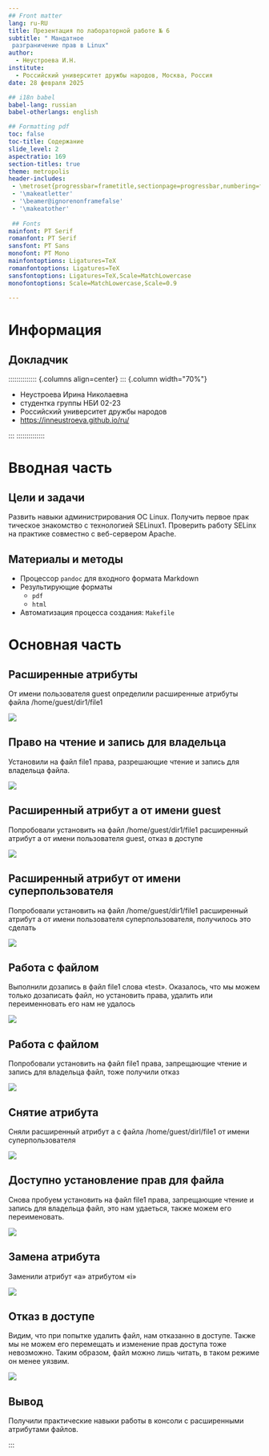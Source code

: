 ```yaml
---
## Front matter
lang: ru-RU
title: Презентация по лабораторной работе № 6
subtitle: " Мандатное
 разграничение прав в Linux"
author:
  - Неустроева И.Н.
institute:
  - Российский университет дружбы народов, Москва, Россия
date: 28 февраля 2025

## i18n babel
babel-lang: russian
babel-otherlangs: english

## Formatting pdf
toc: false
toc-title: Содержание
slide_level: 2
aspectratio: 169
section-titles: true
theme: metropolis
header-includes:
 - \metroset{progressbar=frametitle,sectionpage=progressbar,numbering=fraction}
 - '\makeatletter'
 - '\beamer@ignorenonframefalse'
 - '\makeatother'
 
 ## Fonts
mainfont: PT Serif
romanfont: PT Serif
sansfont: PT Sans
monofont: PT Mono
mainfontoptions: Ligatures=TeX
romanfontoptions: Ligatures=TeX
sansfontoptions: Ligatures=TeX,Scale=MatchLowercase
monofontoptions: Scale=MatchLowercase,Scale=0.9
 
---
```


# Информация

## Докладчик

:::::::::::::: {.columns align=center}
::: {.column width="70%"}

  * Неустроева Ирина Николаевна
  * студентка группы НБИ 02-23
  * Российский университет дружбы народов
  * <https://inneustroeva.github.io/ru/>

:::
::::::::::::::

# Вводная часть

## Цели и задачи

 Развить навыки администрирования ОС Linux. Получить первое прак
тическое знакомство с технологией SELinux1.
 Проверить работу SELinx на практике совместно с веб-сервером
 Apache.

## Материалы и методы

- Процессор `pandoc` для входного формата Markdown
- Результирующие форматы
	- `pdf`
	- `html`
- Автоматизация процесса создания: `Makefile`

# Основная часть 

## Расширенные атрибуты

От имени пользователя guest определили расширенные атрибуты файла
/home/guest/dir1/file1 

![](image/1.png)

## Право на чтение и запись для владельца

Установили на файл file1 права, разрешающие чтение и запись для владельца файла.

![](image/2.png)

## Расширенный атрибут а от имени guest

Попробовали установить на файл /home/guest/dir1/file1 расширенный атрибут a от имени пользователя guest, отказ в доступе

![](image/3.png)

## Расширенный атрибут от имени суперпользователя

Попробовали установить на файл /home/guest/dir1/file1 расширенный атрибут a от имени пользователя суперпользователя, получилось это сделать

![](image/4.png)

## Работа с файлом 

Выполнили дозапись в файл file1 слова «test». Оказалось, что мы можем только дозаписать файл, но установить права, удалить или переименновать его нам не удалось

![](image/6.png)

## Работа с файлом 

Попробовали установить на файл file1 права, запрещающие чтение и запись для владельца файл, тоже получили отказ

![](image/9.png)

## Снятие атрибута

Сняли расширенный атрибут a с файла /home/guest/dirl/file1 от имени суперпользователя
 
![](image/10.png)

## Доступно установление прав для файла

Снова пробуем установить на файл file1 права, запрещающие чтение и запись для владельца файл, это нам удаеться, также можем его переименовать.

![](image/11.png)

## Замена атрибута

Заменили атрибут «a» атрибутом «i»

![](image/13.png)

## Отказ в доступе

Видим, что при попытке удалить файл, нам отказанно в доступе. Также мы не можем его перемещать и изменение прав доступа тоже невозможно. Таким образом, файл можно лишь читать, в таком режиме он менее уязвим. 

![](image/15.png)

## Вывод

Получили практические навыки работы в консоли с расширенными атрибутами файлов.

:::

